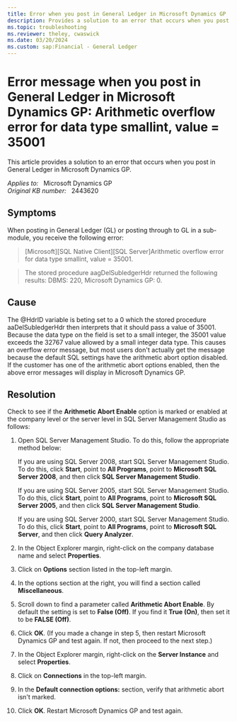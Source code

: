 ```yaml
---
title: Error when you post in General Ledger in Microsoft Dynamics GP
description: Provides a solution to an error that occurs when you post in General Ledger in Microsoft Dynamics GP.
ms.topic: troubleshooting
ms.reviewer: theley, cwaswick
ms.date: 03/20/2024
ms.custom: sap:Financial - General Ledger
---
```

# Error message when you post in General Ledger in Microsoft Dynamics GP: Arithmetic overflow error for data type smallint, value = 35001

This article provides a solution to an error that occurs when you post in General Ledger in Microsoft Dynamics GP.

_Applies to:_ &nbsp; Microsoft Dynamics GP  
_Original KB number:_ &nbsp; 2443620

## Symptoms

When posting in General Ledger (GL) or posting through to GL in a sub-module, you receive the following error:

> [Microsoft][SQL Native Client][SQL Server]Arithmetic overflow error for data type smallint, value = 35001.

> The stored procedure aagDelSubledgerHdr returned the following results: DBMS: 220, Microsoft Dynamics GP: 0.

## Cause

The @HdrID variable is beting set to a 0 which the stored procedure aaDelSubledgerHdr then interprets that it should pass a value of 35001. Because the data type on the field is set to a small integer, the 35001 value exceeds the 32767 value allowed by a small integer data type. This causes an overflow error message, but most users don't actually get the message because the default SQL settings have the arithmetic abort option disabled. If the customer has one of the arithmetic abort options enabled, then the above error messages will display in Microsoft Dynamics GP.

## Resolution

Check to see if the **Arithmetic Abort Enable** option is marked or enabled at the company level or the server level in SQL Server Management Studio as follows:

1. Open SQL Server Management Studio. To do this, follow the appropriate method below:

    If you are using SQL Server 2008, start SQL Server Management Studio. To do this, click **Start**, point to **All Programs**, point to **Microsoft SQL Server 2008**, and then click **SQL Server Management Studio**.

    If you are using SQL Server 2005, start SQL Server Management Studio. To do this, click **Start**, point to **All Programs**, point to **Microsoft SQL Server 2005**, and then click **SQL Server Management Studio**.

    If you are using SQL Server 2000, start SQL Server Management Studio. To do this, click **Start**, point to **All Programs**, point to **Microsoft SQL Server**, and then click **Query Analyzer**.

2. In the Object Explorer margin, right-click on the company database name and select **Properties**.

3. Click on **Options** section listed in the top-left margin.

4. In the options section at the right, you will find a section called  **Miscellaneous**.

5. Scroll down to find a parameter called **Arithmetic Abort Enable**. By default the setting is set to **False (Off)**. If you find it **True (On)**, then set it to be **FALSE (Off)**.

6. Click **OK**. (If you made a change in step 5, then restart Microsoft Dynamics GP and test again. If not, then proceed to the next step.)

7. In the Object Explorer margin, right-click on the **Server Instance** and select **Properties**.

8. Click on **Connections** in the top-left margin.

9. In the **Default connection options:** section, verify that arithmetic abort isn't marked.

10. Click **OK**. Restart Microsoft Dynamics GP and test again.
